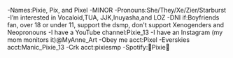 -Names:Pixie, Pix, and Pixel
-MINOR
-Pronouns:She/They/Xe/Zier/Starburst
-I’m interested in Vocaloid,TUA,
JJK,Inuyasha,and LOZ
-DNI if:Boyfriends fan, over 18 or under 11,
support the dsmp, don't support 
Xenogenders and Neopronouns 
-I have a YouTube channel:Pixie_13
-I have an Instagram
(my mom monitors it)@MyAnne_Art
-Obey me acct:Pixel
-Everskies acct:Manic_Pixie_13
-Crk acct:pixiesmp
-Spotify:💫Pixie🎸



